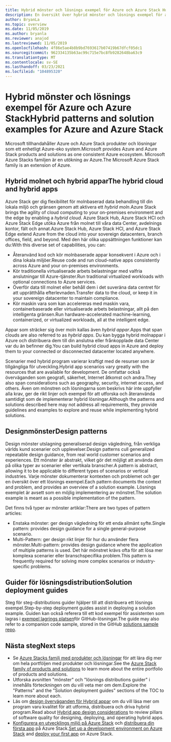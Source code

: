 ```yaml
---
title: Hybrid mönster och lösnings exempel för Azure och Azure Stack Hub
description: En översikt över hybrid mönster och lösnings exempel för att lära och skapa hybrid lösningar på Azure och Azure Stack Hub.
author: BryanLa
ms.topic: overview
ms.date: 11/05/2019
ms.author: bryanla
ms.reviewer: anajod
ms.lastreviewed: 11/05/2019
ms.openlocfilehash: 4f86e5ae4b8b9bd7693617b07419b67dfcf05dc1
ms.sourcegitcommit: 962334135b63ac99c715e7bc8fb9282648ba63c9
ms.translationtype: MT
ms.contentlocale: sv-SE
ms.lasthandoff: 03/23/2021
ms.locfileid: "104895320"
---
```

# <a name="hybrid-patterns-and-solution-examples-for-azure-and-azure-stack"></a><span data-ttu-id="8e16b-103">Hybrid mönster och lösnings exempel för Azure och Azure Stack</span><span class="sxs-lookup"><span data-stu-id="8e16b-103">Hybrid patterns and solution examples for Azure and Azure Stack</span></span>

<span data-ttu-id="8e16b-104">Microsoft tillhandahåller Azure och Azure Stack produkter och lösningar som ett enhetligt Azure-eko system.</span><span class="sxs-lookup"><span data-stu-id="8e16b-104">Microsoft provides Azure and Azure Stack products and solutions as one consistent Azure ecosystem.</span></span> <span data-ttu-id="8e16b-105">Microsoft Azure Stacks familjen är en utökning av Azure.</span><span class="sxs-lookup"><span data-stu-id="8e16b-105">The Microsoft Azure Stack family is an extension of Azure.</span></span>

## <a name="the-hybrid-cloud-and-hybrid-apps"></a><span data-ttu-id="8e16b-106">Hybrid molnet och hybrid appar</span><span class="sxs-lookup"><span data-stu-id="8e16b-106">The hybrid cloud and hybrid apps</span></span>

<span data-ttu-id="8e16b-107">Azure Stack ger dig flexibilitet för molnbaserad data behandling till din lokala miljö och gränsen genom att aktivera ett *hybrid moln*.</span><span class="sxs-lookup"><span data-stu-id="8e16b-107">Azure Stack brings the agility of cloud computing to your on-premises environment and the edge by enabling a *hybrid cloud*.</span></span> <span data-ttu-id="8e16b-108">Azure Stack Hub, Azure Stack HCI och Azure Stack Edge utöka Azure från molnet till våra data Center, avdelnings kontor, fält och annat.</span><span class="sxs-lookup"><span data-stu-id="8e16b-108">Azure Stack Hub, Azure Stack HCI, and Azure Stack Edge extend Azure from the cloud into your sovereign datacenters, branch offices, field, and beyond.</span></span> <span data-ttu-id="8e16b-109">Med den här olika uppsättningen funktioner kan du:</span><span class="sxs-lookup"><span data-stu-id="8e16b-109">With this diverse set of capabilities, you can:</span></span>

- <span data-ttu-id="8e16b-110">Återanvänd kod och kör molnbaserade appar konsekvent i Azure och i dina lokala miljöer.</span><span class="sxs-lookup"><span data-stu-id="8e16b-110">Reuse code and run cloud-native apps consistently across Azure and your on-premises environments.</span></span>
- <span data-ttu-id="8e16b-111">Kör traditionella virtualiserade arbets belastningar med valfria anslutningar till Azure-tjänster.</span><span class="sxs-lookup"><span data-stu-id="8e16b-111">Run traditional virtualized workloads with optional connections to Azure services.</span></span>
- <span data-ttu-id="8e16b-112">Överför data till molnet eller behåll dem i det suveräna data centret för att upprätthålla efterlevnaden.</span><span class="sxs-lookup"><span data-stu-id="8e16b-112">Transfer data to the cloud, or keep it in your sovereign datacenter to maintain compliance.</span></span>
- <span data-ttu-id="8e16b-113">Kör maskin vara som kan accelereras med maskin vara, containerbaserade eller virtualiserade arbets belastningar, allt på den intelligenta gränsen.</span><span class="sxs-lookup"><span data-stu-id="8e16b-113">Run hardware-accelerated machine-learning, containerized, or virtualized workloads, all at the intelligent edge.</span></span>

<span data-ttu-id="8e16b-114">Appar som sträcker sig över moln kallas även *hybrid appar*.</span><span class="sxs-lookup"><span data-stu-id="8e16b-114">Apps that span clouds are also referred to as *hybrid apps*.</span></span> <span data-ttu-id="8e16b-115">Du kan bygga hybrid molnappar i Azure och distribuera dem till din anslutna eller frånkopplade data Center var du än befinner dig.</span><span class="sxs-lookup"><span data-stu-id="8e16b-115">You can build hybrid cloud apps in Azure and deploy them to your connected or disconnected datacenter located anywhere.</span></span>

<span data-ttu-id="8e16b-116">Scenarier med hybrid program varierar kraftigt med de resurser som är tillgängliga för utveckling.</span><span class="sxs-lookup"><span data-stu-id="8e16b-116">Hybrid app scenarios vary greatly with the resources that are available for development.</span></span> <span data-ttu-id="8e16b-117">De omfattar också överväganden som geografi, säkerhet, Internet åtkomst och andra.</span><span class="sxs-lookup"><span data-stu-id="8e16b-117">They also span considerations such as geography, security, internet access, and others.</span></span> <span data-ttu-id="8e16b-118">Även om mönstren och lösningarna som beskrivs här inte uppfyller alla krav, ger de rikt linjer och exempel för att utforska och återanvända samtidigt som de implementerar hybrid lösningar.</span><span class="sxs-lookup"><span data-stu-id="8e16b-118">Although the patterns and solutions described here may not address all requirements, they provide guidelines and examples to explore and reuse while implementing hybrid solutions.</span></span>

## <a name="design-patterns"></a><span data-ttu-id="8e16b-119">Designmönster</span><span class="sxs-lookup"><span data-stu-id="8e16b-119">Design patterns</span></span>

<span data-ttu-id="8e16b-120">Design mönster utslagning generaliserad design vägledning, från verkliga världs kund scenarier och upplevelser.</span><span class="sxs-lookup"><span data-stu-id="8e16b-120">Design patterns cull generalized repeatable design guidance, from real world customer scenarios and experiences.</span></span> <span data-ttu-id="8e16b-121">Ett mönster är abstrakt, vilket gör det möjligt att använda dem på olika typer av scenarier eller vertikala branscher.</span><span class="sxs-lookup"><span data-stu-id="8e16b-121">A pattern is abstract, allowing it to be applicable to different types of scenarios or vertical industries.</span></span> <span data-ttu-id="8e16b-122">Varje mönster dokumenterar kontexten och problemet och ger en översikt över ett lösnings exempel.</span><span class="sxs-lookup"><span data-stu-id="8e16b-122">Each pattern documents the context and problem, and provides an overview of a solution example.</span></span> <span data-ttu-id="8e16b-123">Lösnings exemplet är avsett som en möjlig implementering av mönstret.</span><span class="sxs-lookup"><span data-stu-id="8e16b-123">The solution example is meant as a possible implementation of the pattern.</span></span>

<span data-ttu-id="8e16b-124">Det finns två typer av mönster artiklar:</span><span class="sxs-lookup"><span data-stu-id="8e16b-124">There are two types of pattern articles:</span></span>

- <span data-ttu-id="8e16b-125">Enstaka mönster: ger design vägledning för ett enda allmänt syfte.</span><span class="sxs-lookup"><span data-stu-id="8e16b-125">Single pattern: provides design guidance for a single general-purpose scenario.</span></span>
- <span data-ttu-id="8e16b-126">Multi-Pattern: ger design rikt linjer för hur du använder flera mönster.</span><span class="sxs-lookup"><span data-stu-id="8e16b-126">Multi-pattern: provides design guidance where the application of multiple patterns is used.</span></span> <span data-ttu-id="8e16b-127">Det här mönstret krävs ofta för att lösa mer komplexa scenarier eller branschspecifika problem.</span><span class="sxs-lookup"><span data-stu-id="8e16b-127">This pattern is frequently required for solving more complex scenarios or industry-specific problems.</span></span>

## <a name="solution-deployment-guides"></a><span data-ttu-id="8e16b-128">Guider för lösningsdistribution</span><span class="sxs-lookup"><span data-stu-id="8e16b-128">Solution deployment guides</span></span>

<span data-ttu-id="8e16b-129">Steg för steg-distributions guider hjälper till att distribuera ett lösnings exempel.</span><span class="sxs-lookup"><span data-stu-id="8e16b-129">Step-by-step deployment guides assist in deploying a solution example.</span></span> <span data-ttu-id="8e16b-130">Guiden kan också referera till ett kod exempel för assistenten som lagras i [exempel lagrings platsen](https://github.com/Azure-Samples/azure-intelligent-edge-patterns)för GitHub-lösningar.</span><span class="sxs-lookup"><span data-stu-id="8e16b-130">The guide may also refer to a companion code sample, stored in the GitHub [solutions sample repo](https://github.com/Azure-Samples/azure-intelligent-edge-patterns).</span></span>

## <a name="next-steps"></a><span data-ttu-id="8e16b-131">Nästa steg</span><span class="sxs-lookup"><span data-stu-id="8e16b-131">Next steps</span></span>

- <span data-ttu-id="8e16b-132">Se [Azure Stacks familj med produkter och lösningar](/azure-stack) för att lära dig mer om hela portföljen med produkter och lösningar.</span><span class="sxs-lookup"><span data-stu-id="8e16b-132">See the [Azure Stack family of products and solutions](/azure-stack) to learn more about the entire portfolio of products and solutions.</span></span>
- <span data-ttu-id="8e16b-133">Utforska avsnitten "mönster" och "lösnings distributions guider" i innehålls förteckningen om du vill veta mer om dem.</span><span class="sxs-lookup"><span data-stu-id="8e16b-133">Explore the "Patterns" and the "Solution deployment guides" sections of the TOC to learn more about each.</span></span>
- <span data-ttu-id="8e16b-134">Läs om [design överväganden för Hybrid appar](overview-app-design-considerations.md) om du vill läsa mer om program varu kvalitet för att utforma, distribuera och driva hybrid program.</span><span class="sxs-lookup"><span data-stu-id="8e16b-134">Read about [Hybrid app design considerations](overview-app-design-considerations.md) to review pillars of software quality for designing, deploying, and operating hybrid apps.</span></span>
- <span data-ttu-id="8e16b-135">[Konfigurera en utvecklings miljö på Azure Stack](/azure-stack/user/azure-stack-dev-start) och [distribuera din första app](/azure-stack/user/azure-stack-dev-start-deploy-app) på Azure Stack.</span><span class="sxs-lookup"><span data-stu-id="8e16b-135">[Set up a development environment on Azure Stack](/azure-stack/user/azure-stack-dev-start) and [deploy your first app](/azure-stack/user/azure-stack-dev-start-deploy-app) on Azure Stack.</span></span>
